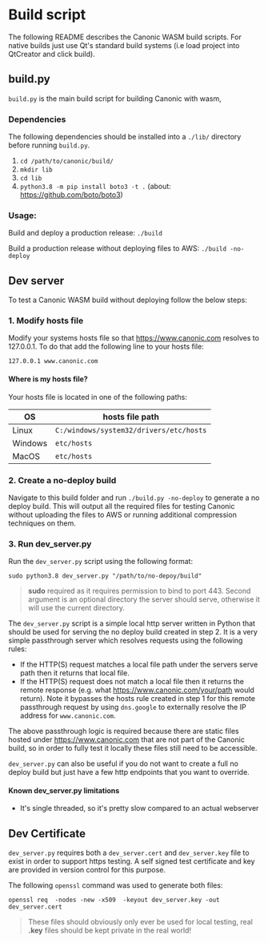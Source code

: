 # Build script
The following README describes the Canonic WASM build scripts. For native builds just use Qt's standard build systems 
(i.e load  project into QtCreator and click build). 

## build.py
`build.py` is the main build script for building Canonic with wasm, 

### Dependencies
The following dependencies should be installed into a `./lib/` directory before running `build.py`.

1. `cd /path/to/canonic/build/`
2. `mkdir lib`
3. `cd lib`
4. `python3.8 -m pip install boto3 -t .` (about: https://github.com/boto/boto3)

### Usage:

Build and deploy a production release:
`./build`

Build a production release without deploying files to AWS:
`./build -no-deploy`

## Dev server

To test a Canonic WASM build without deploying follow the below steps:

### 1. Modify hosts file
Modify your systems hosts file so that https://www.canonic.com resolves to 127.0.0.1. To do that add the following line
to your hosts file:
```
127.0.0.1 www.canonic.com
```
#### Where is my hosts file?
Your hosts file is located in one of the following paths:

| OS      | hosts file path                         |
|---------|-----------------------------------------|
| Linux   | `C:/windows/system32/drivers/etc/hosts` |
| Windows | `etc/hosts`                             |
| MacOS   | `etc/hosts`                             |

### 2. Create a no-deploy build
Navigate to this build folder and run `./build.py -no-deploy` to generate a no deploy build. This will output all the 
required files for testing Canonic without uploading the files to AWS or running additional compression techniques on 
them.

### 3. Run dev_server.py

Run the `dev_server.py` script using the following format:
```
sudo python3.8 dev_server.py "/path/to/no-depoy/build"
```

>**sudo** required as it requires permission to bind to port 443. Second argument is an optional directory the server 
> should serve, otherwise it will use the current directory.

The `dev_server.py` script is a simple local http server written in Python that should be used for serving the no deploy
build created in step 2. It is a very simple passthrough server which resolves requests using the following rules:
- If the HTTP(S) request matches a local file path under the servers serve path then it returns that local file.
- If the HTTP(S) request does not match a local file then it returns the remote response (e.g. what 
  https://www.canonic.com/your/path would return). Note it bypasses the hosts rule created in step 1 for this remote
  passthrough request by using `dns.google` to externally resolve the IP address for `www.canonic.com`.

The above passthrough logic is required because there are static files hosted under https://www.canonic.com that are not
part of the Canonic build, so in order to fully test it locally these files still need to be accessible.

`dev_server.py` can also be useful if you do not want to create a full no deploy build but just have a few http 
endpoints that you want to override.

#### Known dev_server.py limitations
- It's single threaded, so it's pretty slow compared to an actual webserver

## Dev Certificate
`dev_server.py` requires both a `dev_server.cert` and `dev_server.key` file to exist in order to support https testing. 
A self signed test certificate and key are provided in version control for this purpose.

The following `openssl` command was used to generate both files:
```
openssl req  -nodes -new -x509  -keyout dev_server.key -out dev_server.cert
```

> These files should obviously only ever be used for local testing, real **.key** files should be kept private in the real world!